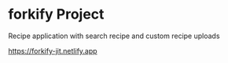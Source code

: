 # forkify Project

Recipe application with search recipe and custom recipe uploads

https://forkify-jit.netlify.app

